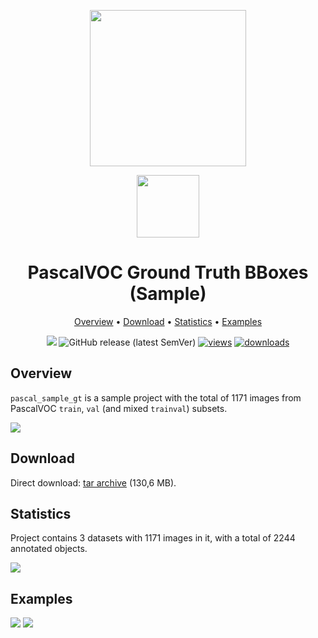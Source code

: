 <div align="center" markdown> 

<img src="https://i.imgur.com/UdBujFN.png" width="250"/> <br>

<img src="https://i.imgur.com/iNC4OfD.png" width="100"/> 

# PascalVOC Ground Truth BBoxes (Sample)

<p align="center">

  <a href="#overview">Overview</a> •
  <a href="#download">Download</a> •
  <a href="#statistics">Statistics</a> •
  <a href="#examples">Examples</a>
</p>

[![](https://img.shields.io/badge/slack-chat-green.svg?logo=slack)](https://supervisely.com/slack) 
![GitHub release (latest SemVer)](https://img.shields.io/github/v/release/supervisely-ecosystem/pascal_sample_gt)
[![views](https://app.supervisely.com/img/badges/views/supervisely-ecosystem/pascal_sample_gt.png)](https://supervisely.com)
[![downloads](https://app.supervisely.com/img/badges/downloads/supervisely-ecosystem/pascal_sample_gt.png)](https://supervisely.com)
</div>



## Overview 

 `pascal_sample_gt` is a sample project with the total of 1171 images from PascalVOC `train`, `val` (and mixed `trainval`) subsets. 

![](https://i.imgur.com/zTgUcxu.png)


## Download

Direct download: [tar archive](https://github.com/supervisely-ecosystem/pascal_sample_gt/releases/download/v1.0.0/project.zip) (130,6 MB).

## Statistics

Project contains 3 datasets with 1171 images in it, with a total of 2244 annotated objects. 

![](https://i.imgur.com/k9rAsaP.png)

## Examples

![](https://i.imgur.com/PFjX0Nz.png) ![](https://i.imgur.com/xIZXRzy.png) 
